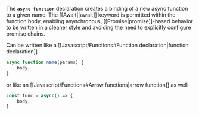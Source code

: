
The **`async function`** declaration creates a binding of a new async function to a given name. The [[Await||await]] keyword is permitted within the function body, enabling asynchronous, [[Promise|promise]]-based behavior to be written in a cleaner style and avoiding the need to explicitly configure promise chains.

Can be written like a [[Javascript/Functions#Function declaration|function declaration]]

```js
async function name(params) {
	body;
}
```

or like an [[Javascript/Functions#Arrow functions|arrow function]] as well

```js
const func = async() => {
	body;
}
```
